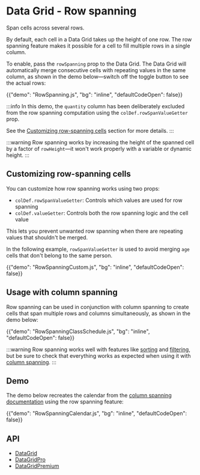 # Data Grid - Row spanning

<p class="description">Span cells across several rows.</p>

By default, each cell in a Data Grid takes up the height of one row.
The row spanning feature makes it possible for a cell to fill multiple rows in a single column.

To enable, pass the `rowSpanning` prop to the Data Grid.
The Data Grid will automatically merge consecutive cells with repeating values in the same column, as shown in the demo below—switch off the toggle button to see the actual rows:

{{"demo": "RowSpanning.js", "bg": "inline", "defaultCodeOpen": false}}

:::info
In this demo, the `quantity` column has been deliberately excluded from the row spanning computation using the `colDef.rowSpanValueGetter` prop.

See the [Customizing row-spanning cells](#customizing-row-spanning-cells) section for more details.
:::

:::warning
Row spanning works by increasing the height of the spanned cell by a factor of `rowHeight`—it won't work properly with a variable or dynamic height.
:::

## Customizing row-spanning cells

You can customize how row spanning works using two props:

- `colDef.rowSpanValueGetter`: Controls which values are used for row spanning
- `colDef.valueGetter`: Controls both the row spanning logic and the cell value

This lets you prevent unwanted row spanning when there are repeating values that shouldn't be merged.

In the following example, `rowSpanValueGetter` is used to avoid merging `age` cells that don't belong to the same person.

{{"demo": "RowSpanningCustom.js", "bg": "inline", "defaultCodeOpen": false}}

## Usage with column spanning

Row spanning can be used in conjunction with column spanning to create cells that span multiple rows and columns simultaneously, as shown in the demo below:

{{"demo": "RowSpanningClassSchedule.js", "bg": "inline", "defaultCodeOpen": false}}

:::warning
Row spanning works well with features like [sorting](/x/react-data-grid/sorting/) and [filtering](/x/react-data-grid/filtering/), but be sure to check that everything works as expected when using it with [column spanning](/x/react-data-grid/column-spanning/).
:::

## Demo

The demo below recreates the calendar from the [column spanning documentation](/x/react-data-grid/column-spanning/#function-signature) using the row spanning feature:

{{"demo": "RowSpanningCalendar.js", "bg": "inline", "defaultCodeOpen": false}}

## API

- [DataGrid](/x/api/data-grid/data-grid/)
- [DataGridPro](/x/api/data-grid/data-grid-pro/)
- [DataGridPremium](/x/api/data-grid/data-grid-premium/)

